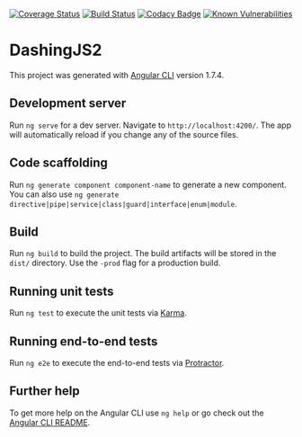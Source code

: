 [![Coverage Status](https://coveralls.io/repos/github/Saifou/DashingJS2/badge.svg?branch=master)](https://coveralls.io/github/Saifou/DashingJS2?branch=master)
[![Build Status](https://travis-ci.org/Saifou/DashingJS2.svg?branch=master)](https://travis-ci.org/Saifou/DashingJS2)
[![Codacy Badge](https://api.codacy.com/project/badge/Grade/92ae952ce9734ad08b3ef413db6a56d2)](https://www.codacy.com/app/Saifou/DashingJS2?utm_source=github.com&amp;utm_medium=referral&amp;utm_content=Saifou/DashingJS2&amp;utm_campaign=Badge_Grade)
[![Known Vulnerabilities](https://snyk.io/test/github/saifou/dashingjs2/badge.svg?targetFile=package.json)](https://snyk.io/test/github/saifou/dashingjs2?targetFile=package.json)

# DashingJS2

This project was generated with [Angular CLI](https://github.com/angular/angular-cli) version 1.7.4.

## Development server

Run `ng serve` for a dev server. Navigate to `http://localhost:4200/`. The app will automatically reload if you change any of the source files.

## Code scaffolding

Run `ng generate component component-name` to generate a new component. You can also use `ng generate directive|pipe|service|class|guard|interface|enum|module`.

## Build

Run `ng build` to build the project. The build artifacts will be stored in the `dist/` directory. Use the `-prod` flag for a production build.

## Running unit tests

Run `ng test` to execute the unit tests via [Karma](https://karma-runner.github.io).

## Running end-to-end tests

Run `ng e2e` to execute the end-to-end tests via [Protractor](http://www.protractortest.org/).

## Further help

To get more help on the Angular CLI use `ng help` or go check out the [Angular CLI README](https://github.com/angular/angular-cli/blob/master/README.md).
